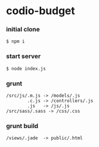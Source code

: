 # codio-budget

### initial clone

`$ npm i`

### start server

`$ node index.js`

### grunt

    /src/js/.m.js -> /models/.js
    		.c.js -> /controllers/.js
    		.js   -> /js/.js
    /src/sass/.sass -> /css/.css

### grunt build

    /views/.jade  -> public/.html